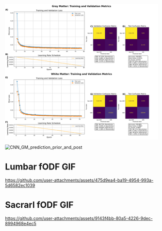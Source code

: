 ![alt text](https://github.com/sigurdsfs/Spinal-Cord-Segmentation/blob/98a245fe0117a70e460b2b493fa1b89bb1a461da/Figures/CNN_training_validation_metrics_combined.svg "Training Metrics")


![CNN_GM_prediction_prior_and_post](https://github.com/user-attachments/assets/614b9da9-910c-4be1-bf08-b4b4a6e8cab6)




# Lumbar fODF GIF
https://github.com/user-attachments/assets/475d9ea4-ba19-4954-993a-5d6582ec1039

# Sacrarl fODF GIF
https://github.com/user-attachments/assets/9143f4bb-80a5-4226-9dec-8994968e4ec5

